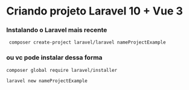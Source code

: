 # Criando projeto Laravel 10 + Vue 3

### Instalando o Laravel mais recente

```
 composer create-project laravel/laravel nameProjectExample 
 ```

### ou vc pode instalar dessa forma

```
composer global require laravel/installer
``` 
 
```
laravel new nameProjectExample
``` 
